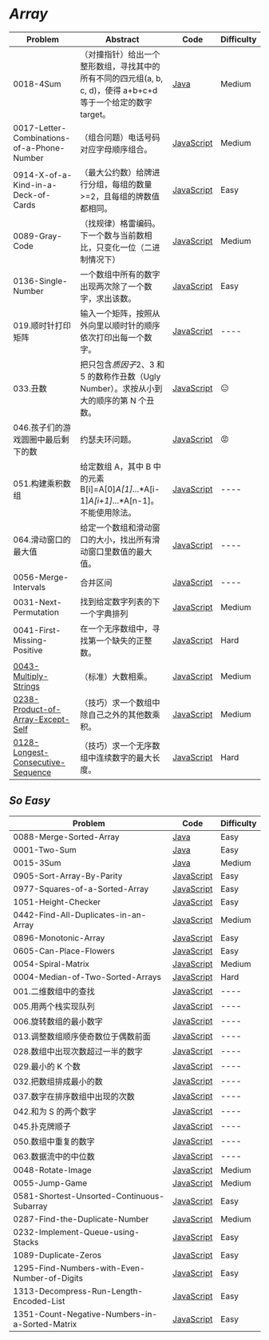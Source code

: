 # _Array_

| Problem                                                                                          | Abstract                                                                                                       | Code                                                                                   | Difficulty       |
| ------------------------------------------------------------------------------------------------ | -------------------------------------------------------------------------------------------------------------- | -------------------------------------------------------------------------------------- | ---------------- |
| 0018-4Sum                                                                                        | （对撞指针）给出一个整形数组，寻找其中的所有不同的四元组(a, b, c, d)，使得 a+b+c+d 等于一个给定的数字 target。 | [Java](../LeetCode/Java/0018-4Sum/src)                                                 | Medium           |
| 0017-Letter-Combinations-of-a-Phone-Number                                                       | （组合问题）电话号码对应字母顺序组合。                                                                         | [JavaScript](../LeetCode/JavaScript/src/0017-Letter-Combinations-of-a-Phone-Number.js) | Medium           |
| 0914-X-of-a-Kind-in-a-Deck-of-Cards                                                              | （最大公约数）给牌进行分组，每组的数量>=2，且每组的牌数值都相同。                                              | [JavaScript](../LeetCode/JavaScript/src/0914-X-of-a-Kind-in-a-Deck-of-Cards.js)        | Easy             |
| 0089-Gray-Code                                                                                   | （找规律）格雷编码。下一个数与当前数相比，只变化一位（二进制情况下）                                           | [JavaScript](../LeetCode/JavaScript/src/0089-Gray-Code.js)                             | Medium           |
| 0136-Single-Number                                                                               | 一个数组中所有的数字出现两次除了一个数字，求出该数。                                                           | [JavaScript](../LeetCode/JavaScript/src/0136-Single-Number.js)                         | Easy             |
| 019.顺时针打印矩阵                                                                               | 输入一个矩阵，按照从外向里以顺时针的顺序依次打印出每一个数字。                                                 | [JavaScript](../剑指Offer/JavaScript/src/019.顺时针打印矩阵.js)                        | ----             |
| 033.丑数                                                                                         | 把只包含*质因子*2、3 和 5 的数称作丑数（Ugly Number）。求按从小到大的顺序的第 N 个丑数。                       | [JavaScript](../剑指Offer/JavaScript/src/033.丑数.js)                                  | :expressionless: |
| 046.孩子们的游戏圆圈中最后剩下的数                                                               | 约瑟夫环问题。                                                                                                 | [JavaScript](../剑指Offer/JavaScript/src/046.孩子们的游戏圆圈中最后剩下的数.js)        | :rage:           |
| 051.构建乘积数组                                                                                 | 给定数组 A，其中 B 中的元素 B[i]=A[0]_A[1]_...*A[i-1]*A[i+1]*...*A[n-1]。不能使用除法。                        | [JavaScript](../剑指Offer/JavaScript/src/051.构建乘积数组.js)                          | ----             |
| 064.滑动窗口的最大值                                                                             | 给定一个数组和滑动窗口的大小，找出所有滑动窗口里数值的最大值。                                                 | [JavaScript](../剑指Offer/JavaScript/src/064.滑动窗口的最大值.js)                      | ----             |
| 0056-Merge-Intervals                                                                             | 合并区间                                                                                                       | [JavaScript](../LeetCode/JavaScript/src/0056-Merge-Intervals.js)                       | ----             |
| 0031-Next-Permutation                                                                            | 找到给定数字列表的下一个字典排列                                                                               | [JavaScript](../LeetCode/JavaScript/src/0031-Next-Permutation.js)                      | Medium           |
| 0041-First-Missing-Positive                                                                      | 在一个无序数组中，寻找第一个缺失的正整数。                                                                     | [JavaScript](../LeetCode/JavaScript/src/0041-First-Missing-Positive.js)                | Hard             |
| [0043-Multiply-Strings](https://leetcode.com/problems/multiply-strings/)                         | （标准）大数相乘。                                                                                             | [JavaScript](../LeetCode/JavaScript/src/0043-Multiply-Strings.js)                      | Medium           |
| [0238-Product-of-Array-Except-Self](https://leetcode.com/problems/product-of-array-except-self/) | （技巧）求一个数组中除自己之外的其他数乘积。                                                                   | [JavaScript](../LeetCode/JavaScript/src/0238-Product-of-Array-Except-Self.js)          | Medium           |
| [0128-Longest-Consecutive-Sequence](https://leetcode.com/problems/longest-consecutive-sequence/) | （技巧）求一个无序数组中连续数字的最大长度。                                                                   | [JavaScript](../LeetCode/JavaScript/src/0128-Longest-Consecutive-Sequence.js)          | Hard             |

## _So Easy_

| Problem                                        | Code                                                                                   | Difficulty |
| ---------------------------------------------- | -------------------------------------------------------------------------------------- | ---------- |
| 0088-Merge-Sorted-Array                        | [Java](../LeetCode/Java/0088-Merge-Sorted-Array/src)                                   | Easy       |
| 0001-Two-Sum                                   | [Java](../LeetCode/Java/0001-Two-Sum/src)                                              | Easy       |
| 0015-3Sum                                      | [Java](../LeetCode/Java/0015-3Sum/src)                                                 | Medium     |
| 0905-Sort-Array-By-Parity                      | [JavaScript](../LeetCode/JavaScript/src/0905-Sort-Array-By-Parity.js)                  | Easy       |
| 0977-Squares-of-a-Sorted-Array                 | [JavaScript](../LeetCode/JavaScript/src/0977-Squares-of-a-Sorted-Array.js)             | Easy       |
| 1051-Height-Checker                            | [JavaScript](../LeetCode/JavaScript/src/1051-Height-Checker.js)                        | Easy       |
| 0442-Find-All-Duplicates-in-an-Array           | [JavaScript](../LeetCode/JavaScript/src/0442-Find-All-Duplicates-in-an-Array.js)       | Medium     |
| 0896-Monotonic-Array                           | [JavaScript](../LeetCode/JavaScript/src/0896-Monotonic-Array.js)                       | Easy       |
| 0605-Can-Place-Flowers                         | [JavaScript](../LeetCode/JavaScript/src/0605-Can-Place-Flowers.js)                     | Easy       |
| 0054-Spiral-Matrix                             | [JavaScript](../LeetCode/JavaScript/src/0054-Spiral-Matrix.js)                         | Medium     |
| 0004-Median-of-Two-Sorted-Arrays               | [JavaScript](../LeetCode/JavaScript/src/0004-Median-of-Two-Sorted-Arrays.js)           | Hard       |
| 001.二维数组中的查找                           | [JavaScript](../剑指Offer/JavaScript/src/001.二维数组中的查找.js)                      | ----       |
| 005.用两个栈实现队列                           | [JavaScript](../剑指Offer/JavaScript/src/005.用两个栈实现队列.js)                      | ----       |
| 006.旋转数组的最小数字                         | [JavaScript](../剑指Offer/JavaScript/src/006.旋转数组的最小数字.js)                    | ----       |
| 013.调整数组顺序使奇数位于偶数前面             | [JavaScript](../剑指Offer/JavaScript/src/013.调整数组顺序使奇数位于偶数前面.js)        | ----       |
| 028.数组中出现次数超过一半的数字               | [JavaScript](../剑指Offer/JavaScript/src/028.数组中出现次数超过一半的数字.js)          | ----       |
| 029.最小的 K 个数                              | [JavaScript](../剑指Offer/JavaScript/src/029.最小的K个数.js)                           | ----       |
| 032.把数组排成最小的数                         | [JavaScript](../剑指Offer/JavaScript/src/032.把数组排成最小的数.js)                    | ----       |
| 037.数字在排序数组中出现的次数                 | [JavaScript](../剑指Offer/JavaScript/src/037.数字在排序数组中出现的次数.js)            | ----       |
| 042.和为 S 的两个数字                          | [JavaScript](../剑指Offer/JavaScript/src/042.和为S的两个数字.js)                       | ----       |
| 045.扑克牌顺子                                 | [JavaScript](../剑指Offer/JavaScript/src/045.扑克牌顺子.js)                            | ----       |
| 050.数组中重复的数字                           | [JavaScript](../剑指Offer/JavaScript/src/050.数组中重复的数字.js)                      | ----       |
| 063.数据流中的中位数                           | [JavaScript](../剑指Offer/JavaScript/src/063.数据流中的中位数.js)                      | ----       |
| 0048-Rotate-Image                              | [JavaScript](../LeetCode/JavaScript/src/0048-Rotate-Image.js)                          | Medium     |
| 0055-Jump-Game                                 | [JavaScript](../LeetCode/JavaScript/0055-Jump-Game.js)                                 | Medium     |
| 0581-Shortest-Unsorted-Continuous-Subarray     | [JavaScript](../LeetCode/JavaScript/0581-Shortest-Unsorted-Continuous-Subarray.js)     | Easy       |
| 0287-Find-the-Duplicate-Number                 | [JavaScript](../LeetCode/JavaScript/0287-Find-the-Duplicate-Number.js)                 | Medium     |
| 0232-Implement-Queue-using-Stacks              | [JavaScript](../LeetCode/JavaScript/0232-Implement-Queue-using-Stacks.js)              | Easy       |
| 1089-Duplicate-Zeros                           | [JavaScript](../LeetCode/JavaScript/1089-Duplicate-Zeros.js)                           | Easy       |
| 1295-Find-Numbers-with-Even-Number-of-Digits   | [JavaScript](../LeetCode/JavaScript/1295-Find-Numbers-with-Even-Number-of-Digits.js)   | Easy       |
| 1313-Decompress-Run-Length-Encoded-List        | [JavaScript](../LeetCode/JavaScript/1313-Decompress-Run-Length-Encoded-List.js)        | Easy       |
| 1351-Count-Negative-Numbers-in-a-Sorted-Matrix | [JavaScript](../LeetCode/JavaScript/1351-Count-Negative-Numbers-in-a-Sorted-Matrix.js) | Easy       |
